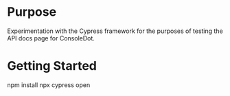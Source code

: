 # Purpose
Experimentation with the Cypress framework for the purposes of testing the API docs page for ConsoleDot.

# Getting Started

npm install
npx cypress open
